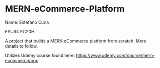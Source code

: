 # MERN-eCommerce-Platform

Name: Estefano Cuna

FSUID: EC20H

A project that builds a MERN eCommerce platform from scratch. More details to follow.

Utilizes Udemy course found here: https://www.udemy.com/course/mern-ecommerce/npx 